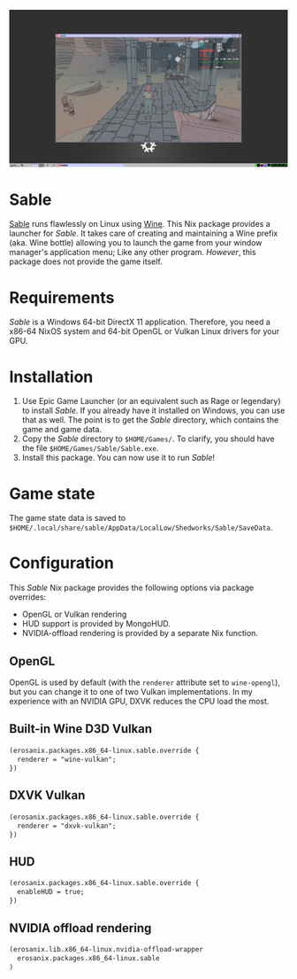 ![Sable screenshot](sable.png)

# Sable

[Sable](https://www.shed-works.co.uk/sable) runs flawlessly on Linux using [Wine](https://www.winehq.org). This Nix package provides a launcher for _Sable_. It takes care of creating and maintaining a Wine prefix (aka. Wine bottle) allowing you to launch the game from your window manager's application menu; Like any other program. _However_, this package does not provide the game itself.

# Requirements

_Sable_ is a Windows 64-bit DirectX 11 application. Therefore, you need a x86-64 NixOS system and 64-bit OpenGL or Vulkan Linux drivers for your GPU.

# Installation

1. Use Epic Game Launcher (or an equivalent such as Rage or legendary) to install _Sable_. If you already have it installed on Windows, you can use that as well. The point is to get the _Sable_ directory, which contains the game and game data.
2. Copy the _Sable_ directory to `$HOME/Games/`. To clarify, you should have the file `$HOME/Games/Sable/Sable.exe`.
3. Install this package. You can now use it to run _Sable_!

# Game state

The game state data is saved to `$HOME/.local/share/sable/AppData/LocalLow/Shedworks/Sable/SaveData`.

# Configuration

This _Sable_ Nix package provides the following options via package overrides:

- OpenGL or Vulkan rendering
- HUD support is provided by MongoHUD.
- NVIDIA-offload rendering is provided by a separate Nix function.

## OpenGL

OpenGL is used by default (with the `renderer` attribute set to `wine-opengl`), but you can change it to one of two Vulkan implementations. In my experience with an NVIDIA GPU, DXVK reduces the CPU load the most.

## Built-in Wine D3D Vulkan

```
(erosanix.packages.x86_64-linux.sable.override { 
  renderer = "wine-vulkan";
})
```

## DXVK Vulkan

```
(erosanix.packages.x86_64-linux.sable.override { 
  renderer = "dxvk-vulkan";
})
```

## HUD

```
(erosanix.packages.x86_64-linux.sable.override { 
  enableHUD = true; 
})
```

## NVIDIA offload rendering

```
(erosanix.lib.x86_64-linux.nvidia-offload-wrapper
  erosanix.packages.x86_64-linux.sable
)
```
